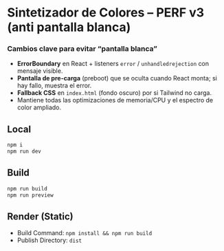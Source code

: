 # Sintetizador de Colores – **PERF v3** (anti pantalla blanca)

### Cambios clave para evitar “pantalla blanca”
- **ErrorBoundary** en React + listeners `error` / `unhandledrejection` con mensaje visible.
- **Pantalla de pre-carga** (preboot) que se oculta cuando React monta; si hay fallo, muestra el error.
- **Fallback CSS** en `index.html` (fondo oscuro) por si Tailwind no carga.
- Mantiene todas las optimizaciones de memoria/CPU y el espectro de color ampliado.

## Local
```bash
npm i
npm run dev
```

## Build
```bash
npm run build
npm run preview
```

## Render (Static)
- Build Command: `npm install && npm run build`
- Publish Directory: `dist`
